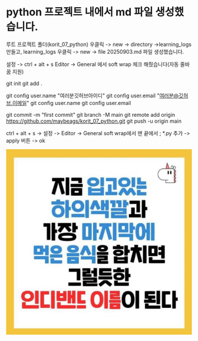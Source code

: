 # python 프로젝트 내에서 md 파일 생성했습니다.

루트 프로젝트 폴더(korit_07_python) 우클릭 -> new -> directory ->learning_logs 만들고, learning_logs 우클릭 -> new -> file 20250903.md 파일 생성했습니다.

설정 -> ctrl + alt + s
Editor -> General 에서 soft wrap 체크 해줬습니다(자동 줄바꿈 지원)

git init
git add .

git config user.name "여러분깃허브아이디"
git config user.email "여러분@깃허브.이메일"
git config user.name
git config user.email

git commit -m "first commit"
git branch -M main
git remote add origin https://github.com/maybeags/korit_07_python.git
git push -u origin main

ctrl + alt + s -> 설정 -> Editor -> General
soft wrap에서 맨 끝에서 ; *.py 추가 -> apply 버튼 -> ok

![img.png](cuLBJ.webp)